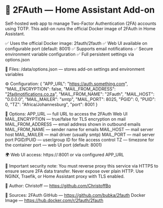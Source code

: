 # 🧩 2FAuth — Home Assistant Add-on

Self-hosted web app to manage Two-Factor Authentication (2FA) accounts using TOTP. This add-on runs the official Docker image of 2FAuth in Home Assistant.

✅ Uses the official Docker image: 2fauth/2fauth
✅ Web UI available on configurable port (default: 8001)
✅ Supports email notifications
✅ Secure environment variable configuration
✅ Full persistent settings via options.json

📁 Files:
/data/options.json — stores add-on settings and environment variables

⚙️ Configuration:
{
  "APP_URL": "https://auth.something.com",
  "MAIL_ENCRYPTION": false,
  "MAIL_FROM_ADDRESS": "2fa@notifications.co.za",
  "MAIL_FROM_NAME": "2Fauth",
  "MAIL_HOST": "0.0.0.0",
  "MAIL_MAILER": "smtp",
  "MAIL_PORT": 8025,
  "PGID": 0,
  "PUID": 0,
  "TZ": "Africa/Johannesburg",
  "port": 8001
}

🧪 Options:
APP_URL — full URL to access the 2FAuth Web UI
MAIL_ENCRYPTION — true/false for TLS encryption on mail
MAIL_FROM_ADDRESS — email address shown in outbound emails
MAIL_FROM_NAME — sender name for emails
MAIL_HOST — mail server host
MAIL_MAILER — mail driver (usually smtp)
MAIL_PORT — mail server port
PGID/PUID — user/group ID for file access control
TZ — timezone for the container
port — web UI port (default: 8001)

🌍 Web UI access:
https://<your-homeassistant-ip>:8001 or via configured APP_URL

🧠 Important security note:
You must reverse proxy this service via HTTPS to ensure secure 2FA data transfer. Never expose over plain HTTP. Use NGINX, Traefik, or Home Assistant proxy with TLS enabled.

👤 Author:
Christoff — https://github.com/ChristoffBo

🧾 Sources:
2FAuth GitHub — https://github.com/bubka/2fauth
Docker Image — https://hub.docker.com/r/2fauth/2fauth